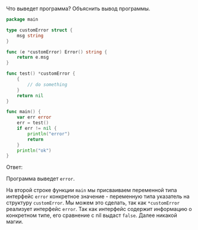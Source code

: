 Что выведет программа? Объяснить вывод программы.

```go
package main

type customError struct {
	msg string
}

func (e *customError) Error() string {
	return e.msg
}

func test() *customError {
	{
		// do something
	}
	return nil
}

func main() {
	var err error
	err = test()
	if err != nil {
		println("error")
		return
	}
	println("ok")
}
```
Ответ:

Программа выведет `error`.

На второй строке функции `main` мы присваиваем переменной типа интерфейс `error`
конкретное значение - переменную типа указатель на структуру `customError`.
Мы можем это сделать, так как `*customError` реализует интерфейс `error`.
Так как интерфейс содержит информацию о конкретном типе, его сравнение с nil
выдаст `false`. Далее никакой магии.